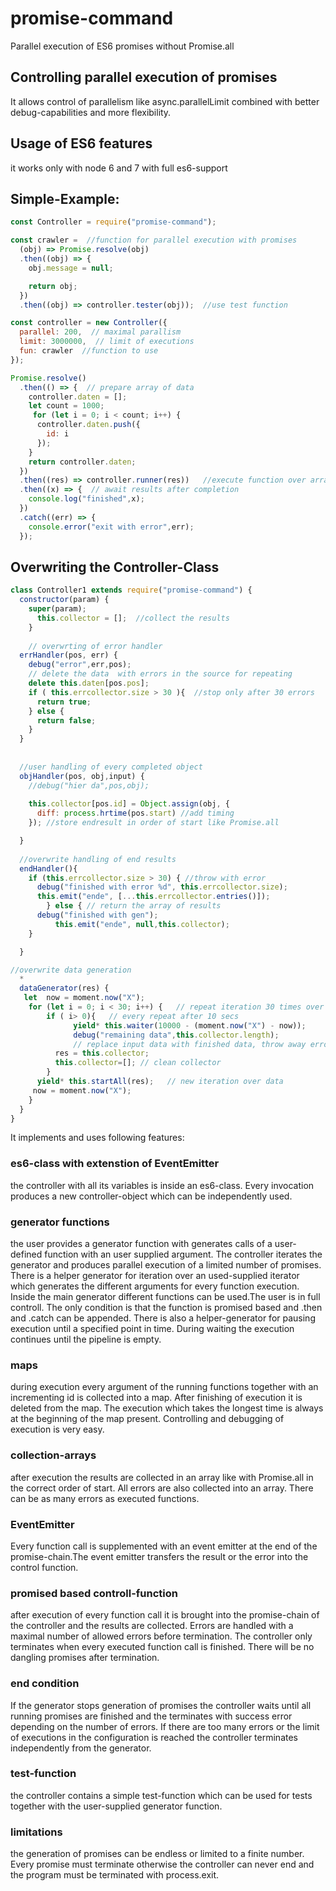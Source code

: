 # promise-command
Parallel execution of ES6 promises without Promise.all

## Controlling parallel execution of promises 

It allows control of parallelism like async.parallelLimit combined with better debug-capabilities and more flexibility.

## Usage of ES6 features

it works only with node 6 and 7 with full es6-support

## Simple-Example:

``` javascript
const Controller = require("promise-command");

const crawler =  //function for parallel execution with promises
  (obj) => Promise.resolve(obj)
  .then((obj) => {
    obj.message = null;

    return obj;
  })
  .then((obj) => controller.tester(obj));  //use test function

const controller = new Controller({
  parallel: 200,  // maximal parallism
  limit: 3000000,  // limit of executions
  fun: crawler  //function to use
});

Promise.resolve()
  .then(() => {  // prepare array of data
    controller.daten = [];
    let count = 1000;
     for (let i = 0; i < count; i++) {
      controller.daten.push({
        id: i
      });
    }
    return controller.daten;
  })
  .then((res) => controller.runner(res))   //execute function over array
  .then((x) => {  // await results after completion
    console.log("finished",x);
  })
  .catch((err) => {
    console.error("exit with error",err);
  });
```
## Overwriting the Controller-Class

``` javascript
class Controller1 extends require("promise-command") {
  constructor(param) {
    super(param);
      this.collector = [];  //collect the results
    }
    
    // overwrting of error handler
  errHandler(pos, err) {
    debug("error",err,pos);
    // delete the data  with errors in the source for repeating
    delete this.daten[pos.pos];  
    if ( this.errcollector.size > 30 ){  //stop only after 30 errors
      return true;
    } else {
      return false;
    }
  }
  
  
  //user handling of every completed object
  objHandler(pos, obj,input) { 
    //debug("hier da",pos,obj);
    
    this.collector[pos.id] = Object.assign(obj, {
      diff: process.hrtime(pos.start) //add timing
    }); //store endresult in order of start like Promise.all

  }
  
  //overwrite handling of end results
  endHandler(){
    if (this.errcollector.size > 30) { //throw with error
      debug("finished with error %d", this.errcollector.size);
      this.emit("ende", [...this.errcollector.entries()]);
        } else { // return the array of results
      debug("finished with gen");
          this.emit("ende", null,this.collector);
    }

  }

//overwrite data generation
  *
  dataGenerator(res) {
   let  now = moment.now("X");
    for (let i = 0; i < 30; i++) {   // repeat iteration 30 times over data
        if ( i> 0){   // every repeat after 10 secs
              yield* this.waiter(10000 - (moment.now("X") - now));
              debug("remaining data",this.collector.length);
              // replace input data with finished data, throw away errors and hanging functions
          res = this.collector;  
          this.collector=[]; // clean collector
        }
      yield* this.startAll(res);   // new iteration over data
     now = moment.now("X");
    }
  }
}
```


It implements and uses following features:

### es6-class with extenstion of EventEmitter
the controller with all its variables is inside an es6-class. Every invocation produces a new controller-object which can be independently used.

### generator functions
the user provides a generator function with generates calls of a user-defined function with an user supplied argument.
The controller iterates the generator and produces parallel execution of a limited number of promises.
There is a helper generator for iteration over an used-supplied iterator which generates the different arguments for every function execution. 
Inside the main generator different functions can be used.The user is in full controll. The only condition is that the function is promised based and .then and .catch can be appended.
There is also a helper-generator for pausing execution until a specified point in time. During waiting the execution continues until the pipeline is empty.


### maps
during execution every argument of the running functions together with an incrementing id is collected into a map. After finishing of execution it is deleted from the map.
The execution which takes the longest time is always at the beginning of the map present.
Controlling and debugging of execution is very easy.

### collection-arrays
after execution the results are collected in an array like with Promise.all in the correct order of start.
All errors are also collected into an array. There can be as many errors as executed functions. 

### EventEmitter
Every function call is supplemented with an event emitter at the end of the promise-chain.The event emitter transfers the result or the error into the control function.

### promised based controll-function

after execution of every function call it is brought into the promise-chain of the controller and the results are collected.
Errors are handled with a maximal number of allowed errors before termination.
The controller only terminates when every executed function call is finished. There will be no dangling promises after termination.

### end condition
If the generator stops generation of promises the controller waits until all running promises are finished and the terminates with success error depending on the number of errors. If there are too many errors or the limit of executions in the configuration is reached the controller terminates independently from the generator.

### test-function
the controller contains a simple test-function which can be used for tests together with the user-supplied generator function.

### limitations

the generation of promises can be endless or limited to a finite number. Every promise must terminate otherwise the controller can never end and the program must be terminated with process.exit.

